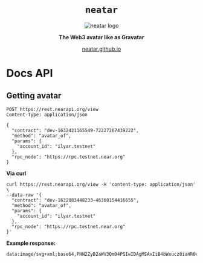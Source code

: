 <div align="center">
  <h1><code>neatar</code></h1>
  <img src="https://raw.githubusercontent.com/neatar/dapp/main/src/web/asset/logo.svg" alt="neatar logo" />
  <p>
    <strong>The Web3 avatar like as Gravatar</strong>
  </p>
  <p>
    <a href="https://neatar.github.io/">neatar.github.io</a>
  </p>
</div>

# Docs API 
## Getting avatar

```http request
POST https://rest.nearapi.org/view
Content-Type: application/json

{
  "contract": "dev-1632421165549-72227267439222",
  "method": "avatar_of",
  "params": {
    "account_id": "ilyar.testnet"
  },
  "rpc_node": "https://rpc.testnet.near.org"
}
```

**Via curl**

```shell
curl https://rest.nearapi.org/view -H 'content-type: application/json' \
--data-raw '{
  "contract": "dev-1632083448233-46360154416655",
  "method": "avatar_of",
  "params": {
    "account_id": "ilyar.testnet"
  },
  "rpc_node": "https://rpc.testnet.near.org"
}'
```

**Example response:**

```text
data:image/svg+xml;base64,PHN2ZyB2aWV3Qm94PSIwIDAgMSAxIiB4bWxucz0iaHR0cDovL3d3dy53My5vcmcvMjAwMC9zdmciPjxyZWN0IHg9IjAiIHk9IjAiIHdpZHRoPSIxIiBoZWlnaHQ9IjEiIGZpbGw9IiMwMDAiIHN0cm9rZT0iIzAwMCIvPjwvc3ZnPg0=
```
